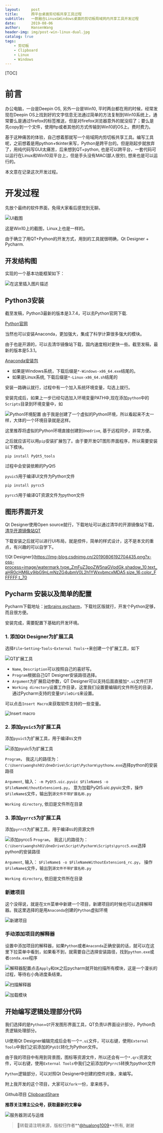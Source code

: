 ```yaml
---
layout:     post
title:      跨平台桌面剪切板共享工具过程
subtitle:   一款融合Linux&Windows桌面的剪切板局域网内共享工具开发过程
date:       2019-08-06
author:     HansenWang
header-img: img/post-win-linux-dual.jpg
catalog: true
tags:
    - 剪切板
    - Clipboard
    - Linux
    - Windows
---
```


[TOC]

# 前言

办公电脑，一台是Deepin OS, 另外一台是Win10, 平时两台都在用的时候，经常发现在Deepin OS上找到好的文字信息无法通过简单的方法复制到Win10系统上，通常要么是通过firefox的标签推送，但是对firefox浏览器意外的就没招了；要么是先copy到一个文件，使用ftp或者其他的方式传输到Win10的OS上。费时费力。

基于这种痛苦的体验，自己想着那就写一个局域网内剪切板共享工具。编写工具呢，之前想着是用python+tkinter来写，Python是跨平台的。但是刚起步就放弃了，用纯代码写GUI太痛苦，后来想到QT+python, 也是可以跨平台，一套代码可以运行在Linux和Win10双平台上，但是手头没有MAC(鄙人很穷), 想来也是可以运行的。

本文意在记录这次开发过程。

# 开发过程

先放个最终的软件界面，免得大家看后感觉到无聊。

![UI截图](https://img-blog.csdnimg.cn/20190806192406131.png?x-oss-process=image/watermark,type_ZmFuZ3poZW5naGVpdGk,shadow_10,text_aHR0cHM6Ly9ibG9nLmNzZG4ubmV0L2h1YWxvbmcxMDA5,size_16,color_FFFFFF,t_70)

这是Win10上的截图，Linux上也是一样的。

由于确立了用QT+Python的开发方式，用到的工具就很明确，Qt Designer + Pycharm.

## 开发结构图

实现的一个基本功能框架如下：

![在这里插入图片描述](https://img-blog.csdnimg.cn/20190806194257533.png?x-oss-process=image/watermark,type_ZmFuZ3poZW5naGVpdGk,shadow_10,text_aHR0cHM6Ly9ibG9nLmNzZG4ubmV0L2h1YWxvbmcxMDA5,size_16,color_FFFFFF,t_70)
## Python3安装

截至发稿，Python3最新的版本是3.7.4，可以去Python官网下载.

[Python官网](https://www.python.org/)

当然也可以安装Anaconda，更加强大，集成了科学计算很多强大的模块。

由于也是开源的，可以去清华镜像站下载，国内速度相对更快一些。截至发稿，最新的版本是5.3.1。

[Anaconda安装包]( https://mirrors.tuna.tsinghua.edu.cn/anaconda/archive/)

* 如果是Windows系统，下载后缀是`*-Windows-x86_64.exe`结尾的。
* 如果是Linux系统, 下载后缀是`*-Linux-x86_64.sh`结尾的

安装一路确认就行，过程中有一个加入系统环境变量，勾选上就行。

安装完成后，如果上一步已经勾选加入环境变量PATH中,现在添加`python`中的`Scripts`目录到环境变量中，如

![Python环境配置](https://img-blog.csdnimg.cn/20190806201421877.png?x-oss-process=image/watermark,type_ZmFuZ3poZW5naGVpdGk,shadow_10,text_aHR0cHM6Ly9ibG9nLmNzZG4ubmV0L2h1YWxvbmcxMDA5,size_16,color_FFFFFF,t_70)
由于我是创建了一个虚拟的Python环境，所以看起来不太一样，大体的一个环境目录就是这样。

这里推荐将虚拟的Python环境直接创建到`Onedrive`, 基于远程同步，非常方便。

之后就应该可以用`pip`安装扩展包了。由于要开发QT图形界面程序，所以需要安装以下模块。

`pip install PyQt5_tools`

过程中会安装依赖的PyQt5

`pyuic5`用于编译UI文件为Python文件

`pip install pyrcc5`

`pyrcc5`用于编译QT资源文件为python文件




## 图形界面开发

Qt Designer使用Open source就行，下载地址可以通过清华的开源镜像站下载，[清华开源镜像站QT](https://mirrors.tuna.tsinghua.edu.cn/qt/official_releases/qt/5.13/5.13.0/)

下载安装之后就可以进行UI布局，就是控件，简单的样式设计，这不是本文的重点，有兴趣的可以自学下。

![Qt Designer](https://img-blog.csdnimg.cn/20190806192704435.png?x-oss-process=image/watermark,type_ZmFuZ3poZW5naGVpdGk,shadow_10,text_aHR0cHM6Ly9ibG9nLmNzZG4ubmV0L2h1YWxvbmcxMDA5,size_16,color_FFFFFF,t_70

## Pycharm 安装以及简单的配置

Pycharm下载地址：[jetbrains pycharm](https://www.jetbrains.com/pycharm/)，下载社区版就行，开发个Python足够，而且很方便。

安装完成，需要配置下基础的开发环境。

### 1. 添加Qt Designer为扩展工具

选择`File`-`Setting`-`Tools`-`External Tools`-`+`来创建一个扩展工具，如下

![QT扩展工具](https://img-blog.csdnimg.cn/20190806195750749.png?x-oss-process=image/watermark,type_ZmFuZ3poZW5naGVpdGk,shadow_10,text_aHR0cHM6Ly9ibG9nLmNzZG4ubmV0L2h1YWxvbmcxMDA5,size_16,color_FFFFFF,t_70)
* `Name`, `Description`可以按照自己的喜好写。
* `Program`根据自己QT Designer安装路径选择。
* `Argument`为扩展启动参数，QT Designer可以支持后面直接加`*.ui`文件打开
* `Working directory`设置工作目录，这里我们设置要编辑的文件所在的目录，通过Pycharm支持的变量`$FileDir$`来设置。

可以点击`Insert Macro`来获取软件支持的一些变量。

![Insert macro](https://img-blog.csdnimg.cn/2019080619592769.png?x-oss-process=image/watermark,type_ZmFuZ3poZW5naGVpdGk,shadow_10,text_aHR0cHM6Ly9ibG9nLmNzZG4ubmV0L2h1YWxvbmcxMDA5,size_16,color_FFFFFF,t_70)

### 2. 添加`pyuic5`为扩展工具

添加`pyuic5`为扩展工具，用于编译`Ui`文件

![添加pyuic5为扩展工具](https://img-blog.csdnimg.cn/20190806203045411.png?x-oss-process=image/watermark,type_ZmFuZ3poZW5naGVpdGk,shadow_10,text_aHR0cHM6Ly9ibG9nLmNzZG4ubmV0L2h1YWxvbmcxMDA5,size_16,color_FFFFFF,t_70)

`Program`， 我这儿的路径为：`C:\Users\wanghsh01\OneDrive\Script\Pycharm\pythonw.exe`选择python的安装路径

`Argument`, 输入： `-m PyQt5.uic.pyuic $FileName$ -o $FileNameWithoutExtension$.py`， 意为加载PyQt5.uic.pyuic文件，操作`$FileName$`文件，输出到`源文件不带扩展名称.py`

`Working directory`, 依旧是文件所在目录

### 3. 添加`pyrrc5`为扩展工具

添加`pyrrc5`为扩展工具，用于编译`Ui`的资源文件

![添加pyrcc5](https://img-blog.csdnimg.cn/2019080620371355.png?x-oss-process=image/watermark,type_ZmFuZ3poZW5naGVpdGk,shadow_10,text_aHR0cHM6Ly9ibG9nLmNzZG4ubmV0L2h1YWxvbmcxMDA5,size_16,color_FFFFFF,t_70)
`Program`， 我这儿的路径为：`C:\Users\wanghsh01\OneDrive\Script\Pycharm\Scripts\pyrcc5.exe`选择python的安装路径

`Argument`, 输入： `$FileName$ -o $FileNameWithoutExtension$_rc.py`， 操作`$FileName$`文件，输出到`源文件不带扩展名称.py`

`Working directory`, 依旧是文件所在目录

### 新建项目

这个没得说，就是在`文件`菜单中新建一个项目，新建项目的时候也可以选择解释器。我这里选择的是用`Anaconda`创建的`Python`虚拟环境

![新建项目](https://img-blog.csdnimg.cn/20190806225643773.png?x-oss-process=image/watermark,type_ZmFuZ3poZW5naGVpdGk,shadow_10,text_aHR0cHM6Ly9ibG9nLmNzZG4ubmV0L2h1YWxvbmcxMDA5,size_16,color_FFFFFF,t_70)

### 手动添加项目的解释器

设置中添加项目的解释器，如果`Python`或者`Anaconda`正确安装的话，就可以在这里下拉菜单中看到，如果看不到，就需要自己选择安装路径，找到`python.exe`或者`conda.exe`程序

![解释器配置](https://img-blog.csdnimg.cn/20190806204253670.png?x-oss-process=image/watermark,type_ZmFuZ3poZW5naGVpdGk,shadow_10,text_aHR0cHM6Ly9ibG9nLmNzZG4ubmV0L2h1YWxvbmcxMDA5,size_16,color_FFFFFF,t_70)点击`Apply`和`OK`之后pycharm就开始扫描所有模块，这是一个漫长的过程，等待右小角进度条结束。

![扫描解释器](https://img-blog.csdnimg.cn/20190806225342496.png)

![加载模块](https://img-blog.csdnimg.cn/20190806225423854.png)

## 开始编写逻辑处理部分代码

我们选择的是`Python`+`QT`开发图形界面工具，QT负责Ui界面设计部分，Python负责逻辑处理部分。

Ui使用Qt Designer编辑完成后会有一个`*.ui`文件，可以右键，使用`External Tools`中我们之前添加的`PyUIC`转化为Python文件。

由于我的项目中有用到背景图，图标等资源文件，所以还会有一个`*.qrc`资源文件，可以右键，使用`External Tools`中我们之前添加的`Pyrrc5`转换为python文件

`Python`逻辑部分，可以对照Qt Designer中创建的控件对象，来编写。

附上我开发的这个项目，大家可以`fork`一份，拿来练手。

Github项目 [ClipboardShare](https://github.com/hualong1009/ClipboardShare)


**推荐关注博主公众号，获取最新的文章😀**

![服务器测试与运维](https://img-blog.csdnimg.cn/20190806231425621.jpg)

> 📌转载请注明来源，版权归作者**[@hualong1009](https://hualong1009.github.io)**所有, 谢谢


